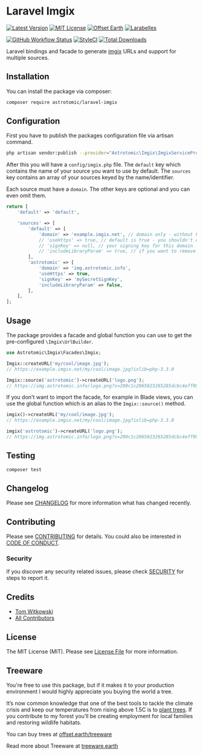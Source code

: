 # Laravel Imgix

[![Latest Version](http://img.shields.io/packagist/v/astrotomic/laravel-imgix.svg?label=Release&style=for-the-badge)](https://packagist.org/packages/astrotomic/laravel-imgix)
[![MIT License](https://img.shields.io/github/license/Astrotomic/laravel-imgix.svg?label=License&color=blue&style=for-the-badge)](https://github.com/Astrotomic/laravel-imgix/blob/master/LICENSE)
[![Offset Earth](https://img.shields.io/badge/Treeware-%F0%9F%8C%B3-green?style=for-the-badge)](https://plant.treeware.earth/Astrotomic/laravel-imgix)
[![Larabelles](https://img.shields.io/badge/Larabelles-%F0%9F%A6%84-lightpink?style=for-the-badge)](https://www.larabelles.com/)

[![GitHub Workflow Status](https://img.shields.io/github/workflow/status/Astrotomic/laravel-imgix/run-tests?style=flat-square&logoColor=white&logo=github&label=Tests)](https://github.com/Astrotomic/laravel-imgix/actions?query=workflow%3Arun-tests)
[![StyleCI](https://styleci.io/repos/313743010/shield)](https://styleci.io/repos/313743010)
[![Total Downloads](https://img.shields.io/packagist/dt/astrotomic/laravel-imgix.svg?label=Downloads&style=flat-square)](https://packagist.org/packages/astrotomic/laravel-imgix)

Laravel bindings and facade to generate [imgix](https://imgix.com) URLs and support for multiple sources.

## Installation

You can install the package via composer:

```bash
composer require astrotomic/laravel-imgix
```

## Configuration

First you have to publish the packages configuration file via artisan command.

```bash
php artisan vendor:publish --provider="Astrotomic\Imgix\ImgixServiceProvider"
```

After this you will have a `config/imgix.php` file.
The `default` key which contains the name of your source you want to use by default.
The `sources` key contains an array of your sources keyed by the name/identifier.

Each source must have a `domain`. The other keys are optional and you can even omit them.

```php
return [
    'default' => 'default',

    'sources' => [
        'default' => [
            'domain' => 'example.imgix.net', // domain only - without http(s)
            // 'useHttps' => true, // default is true - you shouldn't change this
            // 'signKey' => null, // your signing key for this domain
            // 'includeLibraryParam' => true, // if you want to remove the `ixlib` param
        ],
        'astrotomic' => [
            'domain' => 'img.astrotomic.info',
            'useHttps' => true,
            'signKey' => 'mySecretSignKey',
            'includeLibraryParam' => false,
        ],
    ],
];
```

## Usage

The package provides a facade and global function you can use to get the pre-configured `\Imgix\UrlBuilder`.

```php
use Astrotomic\Imgix\Facades\Imgix;

Imgix::createURL('my/cool/image.jpg');
// https://example.imgix.net/my/cool/image.jpg?ixlib=php-3.3.0

Imgix::source('astrotomic')->createURL('logo.png');
// https://img.astrotomic.info/logo.png?s=200c1c2065023265285dcbc4eff99955
```

If you don't want to import the facade, for example in Blade views, you can use the global function which is an alias to the `Imgix::source()` method.

```php
imgix()->createURL('my/cool/image.jpg');
// https://example.imgix.net/my/cool/image.jpg?ixlib=php-3.3.0

imgix('astrotomic')->createURL('logo.png');
// https://img.astrotomic.info/logo.png?s=200c1c2065023265285dcbc4eff99955
```

## Testing

```bash
composer test
```

## Changelog

Please see [CHANGELOG](CHANGELOG.md) for more information what has changed recently.

## Contributing

Please see [CONTRIBUTING](https://github.com/Astrotomic/.github/blob/master/CONTRIBUTING.md) for details. You could also be interested in [CODE OF CONDUCT](https://github.com/Astrotomic/.github/blob/master/CODE_OF_CONDUCT.md).

### Security

If you discover any security related issues, please check [SECURITY](https://github.com/Astrotomic/.github/blob/master/SECURITY.md) for steps to report it.

## Credits

-   [Tom Witkowski](https://github.com/Gummibeer)
-   [All Contributors](../../contributors)

## License

The MIT License (MIT). Please see [License File](LICENSE.md) for more information.

## Treeware

You're free to use this package, but if it makes it to your production environment I would highly appreciate you buying the world a tree.

It’s now common knowledge that one of the best tools to tackle the climate crisis and keep our temperatures from rising above 1.5C is to [plant trees](https://www.bbc.co.uk/news/science-environment-48870920). If you contribute to my forest you’ll be creating employment for local families and restoring wildlife habitats.

You can buy trees at [offset.earth/treeware](https://plant.treeware.earth/Astrotomic/laravel-imgix)

Read more about Treeware at [treeware.earth](https://treeware.earth)
